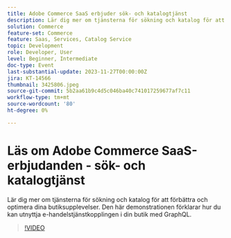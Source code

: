 ```yaml
---
title: Adobe Commerce SaaS erbjuder sök- och katalogtjänst
description: Lär dig mer om tjänsterna för sökning och katalog för att förbättra och optimera dina butiksupplevelser.  Den här demonstrationen förklarar hur du kan utnyttja e-handelstjänstkopplingen i din butik med GraphQL.
solution: Commerce
feature-set: Commerce
feature: Saas, Services, Catalog Service
topic: Development
role: Developer, User
level: Beginner, Intermediate
doc-type: Event
last-substantial-update: 2023-11-27T00:00:00Z
jira: KT-14566
thumbnail: 3425806.jpeg
source-git-commit: 5b2aa61b9c4d5c046ba40c741017259677af7c11
workflow-type: tm+mt
source-wordcount: '80'
ht-degree: 0%

---
```



# Läs om Adobe Commerce SaaS-erbjudanden - sök- och katalogtjänst

Lär dig mer om tjänsterna för sökning och katalog för att förbättra och optimera dina butiksupplevelser.  Den här demonstrationen förklarar hur du kan utnyttja e-handelstjänstkopplingen i din butik med GraphQL.

>[!VIDEO](https://video.tv.adobe.com/v/3425806/?learn=on)
